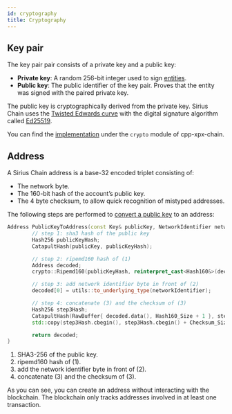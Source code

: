 ```yaml
---
id: cryptography
title: Cryptography
---
```


## Key pair

The key pair pair consists of a private key and a public key:

- **Private key**: A random 256-bit integer used to sign [entities](./block.md#verifiableentity).
- **Public key**: The public identifier of the key pair. Proves that the entity was signed with the paired private key.

The public key is cryptographically derived from the private key. Sirius Chain uses the [Twisted Edwards curve](https://en.wikipedia.org/wiki/Twisted_Edwards_curve/) with the digital signature algorithm called [Ed25519](https://ed25519.cr.yp.to/).

You can find the [implementation](https://github.com/proximax-storage/cpp-xpx-chain/blob/master/src/catapult/crypto/KeyGenerator.cpp#L31) under the `crypto` module of cpp-xpx-chain.

## Address

A Sirius Chain address is a base-32 encoded triplet consisting of:

- The network byte.
- The 160-bit hash of the account’s public key.
- The 4 byte checksum, to allow quick recognition of mistyped addresses.

The following steps are performed to [convert a public key](https://github.com/proximax-storage/cpp-xpx-chain/blob/master/src/catapult/model/Address.cpp#L50) to an address:

```cpp
Address PublicKeyToAddress(const Key& publicKey, NetworkIdentifier networkIdentifier) {
        // step 1: sha3 hash of the public key
        Hash256 publicKeyHash;
        CatapultHash(publicKey, publicKeyHash);

        // step 2: ripemd160 hash of (1)
        Address decoded;
        crypto::Ripemd160(publicKeyHash, reinterpret_cast<Hash160&>(decoded[1]));

        // step 3: add network identifier byte in front of (2)
        decoded[0] = utils::to_underlying_type(networkIdentifier);

        // step 4: concatenate (3) and the checksum of (3)
        Hash256 step3Hash;
        CatapultHash(RawBuffer{ decoded.data(), Hash160_Size + 1 }, step3Hash);
        std::copy(step3Hash.cbegin(), step3Hash.cbegin() + Checksum_Size, decoded.begin() + Hash160_Size + 1);

        return decoded;
}
```
1. SHA3-256 of the public key.
2. ripemd160 hash of (1).
3. add the network identifier byte in front of (2).
4. concatenate (3) and the checksum of (3).

As you can see, you can create an address without interacting with the blockchain. The blockchain only tracks addresses involved in at least one transaction.
